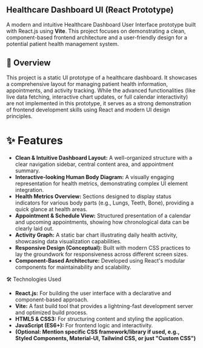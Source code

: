  ## Healthcare Dashboard UI (React Prototype)

A modern and intuitive Healthcare Dashboard User Interface prototype built with React.js using **Vite**. This project focuses on demonstrating a clean, component-based frontend architecture and a user-friendly design for a potential patient health management system.

 ## 🌟 Overview

This project is a static UI prototype of a healthcare dashboard. It showcases a comprehensive layout for managing patient health information, appointments, and activity tracking. While the advanced functionalities (like live data fetching, interactive chart updates, or full calendar interactivity) are not implemented in this prototype, it serves as a strong demonstration of frontend development skills using React and modern UI design principles.

# ✨ Features

* **Clean & Intuitive Dashboard Layout:** A well-organized structure with a clear navigation sidebar, central content area, and appointment summary.
* **Interactive-looking Human Body Diagram:** A visually engaging representation for health metrics, demonstrating complex UI element integration.
* **Health Metrics Overview:** Sections designed to display status indicators for various body parts (e.g., Lungs, Teeth, Bone), providing a quick glance at health areas.
* **Appointment & Schedule View:** Structured presentation of a calendar and upcoming appointments, showing how chronological data can be clearly laid out.
* **Activity Graph:** A static bar chart illustrating daily health activity, showcasing data visualization capabilities.
* **Responsive Design (Conceptual):** Built with modern CSS practices to lay the groundwork for responsiveness across different screen sizes.
* **Component-Based Architecture:** Developed using React's modular components for maintainability and scalability.

🛠️ Technologies Used

* **React.js:** For building the user interface with a declarative and component-based approach.
* **Vite:** A fast build tool that provides a lightning-fast development server and optimized build process.
* **HTML5 & CSS3:** For structuring content and styling the application.
* **JavaScript (ES6+):** For frontend logic and interactivity.
* **(Optional: Mention specific CSS framework/library if used, e.g., Styled Components, Material-UI, Tailwind CSS, or just "Custom CSS")**


